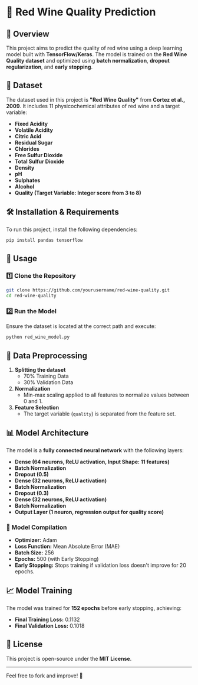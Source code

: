 # 🍷 Red Wine Quality Prediction

## 📌 Overview
This project aims to predict the quality of red wine using a deep learning model built with **TensorFlow/Keras**. The model is trained on the **Red Wine Quality dataset** and optimized using **batch normalization**, **dropout regularization**, and **early stopping**.

## 📂 Dataset
The dataset used in this project is **"Red Wine Quality"** from **Cortez et al., 2009**. It includes 11 physicochemical attributes of red wine and a target variable:
- **Fixed Acidity**
- **Volatile Acidity**
- **Citric Acid**
- **Residual Sugar**
- **Chlorides**
- **Free Sulfur Dioxide**
- **Total Sulfur Dioxide**
- **Density**
- **pH**
- **Sulphates**
- **Alcohol**
- **Quality (Target Variable: Integer score from 3 to 8)**

## 🛠️ Installation & Requirements
To run this project, install the following dependencies:
```bash
pip install pandas tensorflow
```

## 🚀 Usage
### 1️⃣ Clone the Repository
```bash
git clone https://github.com/yourusername/red-wine-quality.git
cd red-wine-quality
```

### 2️⃣ Run the Model
Ensure the dataset is located at the correct path and execute:
```bash
python red_wine_model.py
```

## 🔄 Data Preprocessing
1. **Splitting the dataset**
   - 70% Training Data
   - 30% Validation Data
2. **Normalization**
   - Min-max scaling applied to all features to normalize values between 0 and 1.
3. **Feature Selection**
   - The target variable (`quality`) is separated from the feature set.

## 📊 Model Architecture
The model is a **fully connected neural network** with the following layers:
- **Dense (64 neurons, ReLU activation, Input Shape: 11 features)**
- **Batch Normalization**
- **Dropout (0.5)**
- **Dense (32 neurons, ReLU activation)**
- **Batch Normalization**
- **Dropout (0.3)**
- **Dense (32 neurons, ReLU activation)**
- **Batch Normalization**
- **Output Layer (1 neuron, regression output for quality score)**

### 🔧 Model Compilation
- **Optimizer:** Adam
- **Loss Function:** Mean Absolute Error (MAE)
- **Batch Size:** 256
- **Epochs:** 500 (with Early Stopping)
- **Early Stopping:** Stops training if validation loss doesn't improve for 20 epochs.

## 📈 Model Training
The model was trained for **152 epochs** before early stopping, achieving:
- **Final Training Loss:** 0.1132
- **Final Validation Loss:** 0.1018

## 📜 License
This project is open-source under the **MIT License**.

---
Feel free to fork and improve! 🚀
